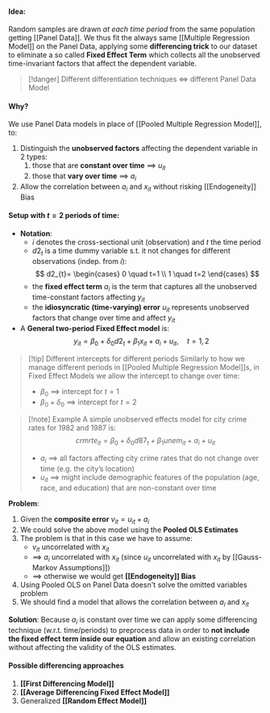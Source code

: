 #### Idea:
Random samples are drawn *at each time period* from the same population getting [[Panel Data]]. We thus fit the always same [[Multiple Regression Model]] on the Panel Data, applying some **differencing trick** to our dataset to eliminate a so called **Fixed Effect Term** which collects all the unobserved time-invariant factors that affect the dependent variable.

>[!danger]
>Different differentiation techniques $\iff$ different Panel Data Model

#### Why?
We use Panel Data models in place of [[Pooled Multiple Regression Model]], to:

1. Distinguish the **unobserved factors** affecting the dependent variable in 2 types:
	1. those that are **constant over time** $\implies$ $u_{it}$
	2. those that **vary over time** $\implies$ $a_{i}$
2. Allow  the correlation between $a_{i}$ and $x_{it}$ without risking [[Endogeneity]] Bias

#### Setup with $t=2$ periods of time:
- **Notation**:
	- $i$ denotes the cross-sectional unit (observation) and $t$ the time period
	- $d2_{t}$ is a time dummy variable s.t. it not changes for different observations (indep. from $i$):
		$$
		d2_{t}=
		\begin{cases}
		0 \quad t=1 \\
		1 \quad t=2
		\end{cases}
		$$
	- the **fixed effect term** $a_{i}$ is the term that captures all the unobserved time-constant factors affecting $y_{it}$
	- the **idiosyncratic (time-varying) error** $u_{it}$ represents unobserved factors that change over time and affect $y_{it}$
- A **General two-period Fixed Effect model** is:
$$
y_{it}=\beta_0+\delta_0d2_t+\beta_1x_{it}+a_i+u_{it}, \quad t=1,2
$$

>[!tip] Different intercepts for different periods
>Similarly to how we manage different periods in [[Pooled Multiple Regression Model]]s, in Fixed Effect Models we allow the intercept to change over time:
>- $\beta_{0}$ $\implies$ intercept for $t=1$
>- $\beta_{0} + \delta_{0}$ $\implies$ intercept for $t=2$

>[!note] Example
>A simple unobserved effects model for city crime rates for 1982 and 1987 is:
>$$crmrte_{it}=\beta_{0}+\delta_{0}d87_{t}+\beta_{1}unem_{it}+a_{i}+u_{it}$$
> - $a_{i}$ $\implies$ all factors affecting city crime rates that do not change over time (e.g. the city’s location)
> - $u_{it}$ $\implies$ might include demographic features of the population (age, race, and education) that are non-constant over time

**Problem**:
1. Given the **composite error** $v_{it}=u_{it} + a_{i}$
2. We could solve the above model using the **Pooled OLS Estimates**
3. The problem is that in this case we have to assume:
	- $v_{it}$ uncorrelated with $x_{it}$
	- $\implies$ $a_{i}$ uncorrelated with $x_{it}$ (since $u_{it}$ uncorrelated with $x_{it}$ by [[Gauss-Markov Assumptions]])
	- $\implies$ otherwise we would get **[[Endogeneity]] Bias**
4. Using Pooled OLS on Panel Data doesn't solve the omitted variables problem
5. We should find a model that allows the correlation between $a_{i}$ and $x_{it}$

**Solution**:
Because $a_{i}$ is constant over time we can apply some differencing technique (w.r.t. time/periods) to preprocess data in order to **not include the fixed effect term inside our equation** and allow an existing correlation without affecting the validity of the OLS estimates.

#### Possible differencing approaches

1. **[[First Differencing Model]]**
2. **[[Average Differencing Fixed Effect Model]]**
3. Generalized **[[Random Effect Model]]**
